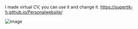 I made virtual CV, you can use it and change it.
https://supertik-h.github.io/Personalwebsite/

![image](https://github.com/user-attachments/assets/27eb8125-926e-4df9-8344-0bd0d67d02bb)
